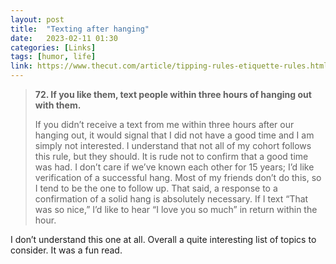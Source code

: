 ```yaml
---
layout: post
title:  "Texting after hanging"
date:   2023-02-11 01:30
categories: [Links]
tags: [humor, life]
link: https://www.thecut.com/article/tipping-rules-etiquette-rules.html
---
```


>**72. If you like them, text people within three hours of hanging out with them.**
>
>If you didn’t receive a text from me within three hours after our hanging out, it would signal that I did not have a good time and I am simply not interested. I understand that not all of my cohort follows this rule, but they should. It is rude not to confirm that a good time was had. I don’t care if we’ve known each other for 15 years; I’d like verification of a successful hang. Most of my friends don’t do this, so I tend to be the one to follow up. That said, a response to a confirmation of a solid hang is absolutely necessary. If I text “That was so nice,” I’d like to hear “I love you so much” in return within the hour.

I don’t understand this one at all. Overall a quite interesting list of topics to consider. It was a fun read.
